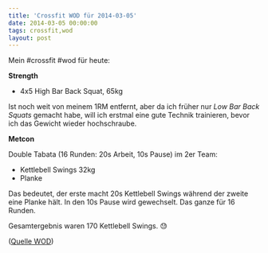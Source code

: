 ```yaml
---
title: 'Crossfit WOD für 2014-03-05'
date: 2014-03-05 00:00:00 
tags: crossfit,wod
layout: post
---
```

Mein #crossfit #wod für heute:

**Strength**

* 4x5 High Bar Back Squat, 65kg

Ist noch weit von meinem 1RM entfernt, aber da ich früher nur *Low Bar Back Squats* gemacht habe, will ich erstmal eine gute Technik trainieren, bevor ich das Gewicht wieder hochschraube.

**Metcon**

Double Tabata (16 Runden: 20s Arbeit, 10s Pause) im 2er Team:

* Kettlebell Swings 32kg
* Planke

Das bedeutet, der erste macht 20s Kettlebell Swings während der zweite eine Planke hält. In den 10s Pause wird gewechselt. Das ganze für 16 Runden.

Gesamtergebnis waren 170 Kettlebell Swings. :sweat:

([Quelle WOD][0])

[0]: http://www.crossfithh.de/1/post/2014/03/workout-wednesday7.html
